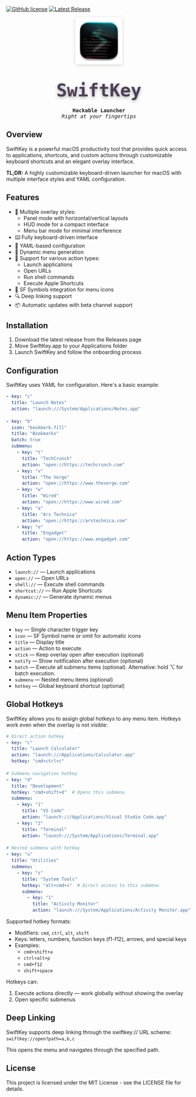[![GitHub license](https://img.shields.io/github/license/amebalabs/SwiftKey.svg)](https://github.com/amebalabs/SwiftKey/blob/master/LICENSE)
[![Latest Release](https://img.shields.io/github/v/release/amebalabs/SwiftKey)](https://github.com/amebalabs/SwiftKey/releases/latest)

<p align="center">
    <a href="https://swiftkey.app"><img width="128" height="128" src="docs/logo.png" style="filter: drop-shadow(0px 2px 4px rgba(80, 50, 6, 0.2));"></a>
    <h1 align="center"><code style="text-shadow: 0px 3px 10px rgba(8, 0, 6, 0.35); font-size: 3rem; font-family: ui-monospace, Menlo, monospace; font-weight: 800; background: transparent; color: #4d3e56; padding: 0.2rem 0.2rem; border-radius: 6px">SwiftKey</code></h1>
    <h4 align="center" style="padding: 0; margin: 0; font-family: ui-monospace, monospace;">Hackable Launcher</h4>
    <h6 align="center" style="padding: 0; margin: 0; font-family: ui-monospace, monospace; font-weight: 400;">Right at your fingertips</h6>
</p>

## Overview

SwiftKey is a powerful macOS productivity tool that provides quick access to applications, shortcuts, and custom actions through customizable keyboard shortcuts and an elegant overlay interface.

**TL;DR:** A highly customizable keyboard-driven launcher for macOS with multiple interface styles and YAML configuration.

## Features
- 🎯 Multiple overlay styles:
  - Panel mode with horizontal/vertical layouts
  - HUD mode for a compact interface
  - Menu bar mode for minimal interference
- ⌨️ Fully keyboard-driven interface
- 🔧 YAML-based configuration
- 🔄 Dynamic menu generation
- 🚀 Support for various action types:
  - Launch applications
  - Open URLs
  - Run shell commands
  - Execute Apple Shortcuts
- 🎨 SF Symbols integration for menu icons
- 🔍 Deep linking support
- 📦 Automatic updates with beta channel support

## Installation
1. Download the latest release from the Releases page
2. Move SwiftKey.app to your Applications folder
3. Launch SwiftKey and follow the onboarding process

## Configuration
SwiftKey uses YAML for configuration. Here's a basic example:

```yaml
- key: "c"
  title: "Launch Notes"
  action: "launch:///System/Applications/Notes.app"

- key: "b"
  icon: "bookmark.fill"
  title: "Bookmarks"
  batch: true
  submenu:
    - key: "t"
      title: "TechCrunch"
      action: "open://https://techcrunch.com"
    - key: "v"
      title: "The Verge"
      action: "open://https://www.theverge.com"
    - key: "w"
      title: "Wired"
      action: "open://https://www.wired.com"
    - key: "a"
      title: "Ars Technica"
      action: "open://https://arstechnica.com"
    - key: "e"
      title: "Engadget"
      action: "open://https://www.engadget.com"
```

## Action Types
- `launch://` — Launch applications
- `open://` — Open URLs
- `shell://` — Execute shell commands
- `shortcut://` — Run Apple Shortcuts
- `dynamic://` — Generate dynamic menus

## Menu Item Properties
- `key` — Single character trigger key
- `icon` — SF Symbol name or omit for automatic icons
- `title` — Display title
- `action` — Action to execute
- `stick` — Keep overlay open after execution (optional)
- `notify` — Show notification after execution (optional)
- `batch` — Execute all submenu items (optional). Alternative: hold ⌥ for batch execution.
- `submenu` — Nested menu items (optional)
- `hotkey` — Global keyboard shortcut (optional)

## Global Hotkeys
SwiftKey allows you to assign global hotkeys to any menu item. Hotkeys work even when the overlay is not visible:

```yaml
# Direct action hotkey
- key: "c"
  title: "Launch Calculator"
  action: "launch:///Applications/Calculator.app"
  hotkey: "cmd+ctrl+c"

# Submenu navigation hotkey
- key: "d"
  title: "Development"
  hotkey: "cmd+shift+d"  # Opens this submenu
  submenu:
    - key: "1"
      title: "VS Code"
      action: "launch:///Applications/Visual Studio Code.app"
    - key: "2"
      title: "Terminal"
      action: "launch:///System/Applications/Terminal.app"

# Nested submenu with hotkey
- key: "u"
  title: "Utilities"
  submenu:
    - key: "s"
      title: "System Tools"
      hotkey: "alt+cmd+s"  # Direct access to this submenu
      submenu:
        - key: "1"
          title: "Activity Monitor"
          action: "launch:///System/Applications/Activity Monitor.app"
```

Supported hotkey formats:
- Modifiers: `cmd`, `ctrl`, `alt`, `shift`
- Keys: letters, numbers, function keys (f1-f12), arrows, and special keys
- Examples:
  - `cmd+shift+a`
  - `ctrl+alt+p`
  - `cmd+f12`
  - `shift+space`

Hotkeys can:
1. Execute actions directly — work globally without showing the overlay
2. Open specific submenus

## Deep Linking
SwiftKey supports deep linking through the swiftkey:// URL scheme:
```swiftkey://open?path=a,b,c```

This opens the menu and navigates through the specified path.

## License

This project is licensed under the MIT License - see the LICENSE file for details.

